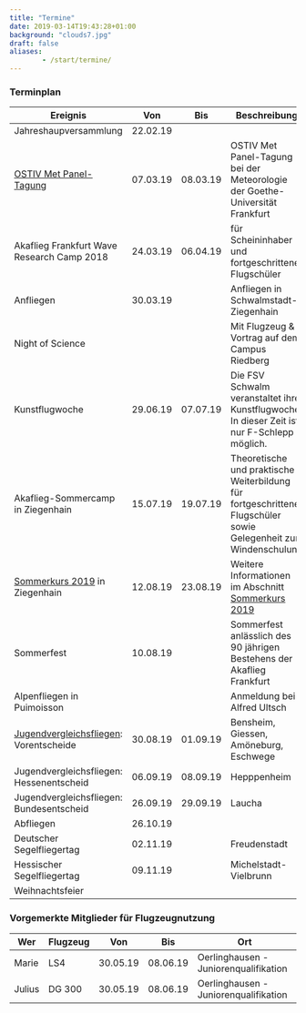 ```yaml
---
title: "Termine"
date: 2019-03-14T19:43:28+01:00
background: "clouds7.jpg"
draft: false
aliases:
        - /start/termine/
---
```


### Terminplan

**Ereignis** | **Von** | **Bis** | **Beschreibung**
---- | ---- | ---- | ----
Jahreshaupversammlung | 22.02.19 |
[OSTIV Met Panel-Tagung](https://ostiv.org/files/ostiv-docs/met/CFP2019.pdf) | 07.03.19 | 08.03.19 | OSTIV Met Panel-Tagung bei der Meteorologie der Goethe-Universität Frankfurt
Akaflieg Frankfurt Wave Research Camp 2018 | 24.03.19 | 06.04.19 | für Scheininhaber und fortgeschrittene Flugschüler
Anfliegen | 30.03.19 | | Anfliegen in Schwalmstadt-Ziegenhain
Night of Science | | | Mit Flugzeug & Vortrag auf dem Campus Riedberg
Kunstflugwoche | 29.06.19 | 07.07.19 | Die FSV Schwalm veranstaltet ihre Kunstflugwoche. In dieser Zeit ist nur F-Schlepp möglich.
Akaflieg-Sommercamp in Ziegenhain | 15.07.19 | 19.07.19 | Theoretische und praktische Weiterbildung für fortgeschrittene Flugschüler sowie Gelegenheit zur Windenschulung
[Sommerkurs 2019](/home/sommerkurs/) in Ziegenhain | 12.08.19 | 23.08.19 | Weitere Informationen im Abschnitt [Sommerkurs 2019](/home/sommerkurs/)
Sommerfest | 10.08.19 | | Sommerfest anlässlich des 90 jährigen Bestehens der Akaflieg Frankfurt
Alpenfliegen in Puimoisson | | | Anmeldung bei Alfred Ultsch
[Jugendvergleichsfliegen](https://jugend.hlb-info.de/jugendvergleichsfliegen): Vorentscheide | 30.08.19 | 01.09.19 | Bensheim, Giessen, Amöneburg, Eschwege
Jugendvergleichsfliegen: Hessenentscheid | 06.09.19 | 08.09.19 | Hepppenheim
Jugendvergleichsfliegen: Bundesentscheid | 26.09.19 | 29.09.19 | Laucha
Abfliegen | 26.10.19 |
Deutscher Segelfliegertag | 02.11.19 | | Freudenstadt
Hessischer Segelfliegertag | 09.11.19 | | Michelstadt-Vielbrunn 
Weihnachtsfeier |

### Vorgemerkte Mitglieder für Flugzeugnutzung

**Wer** | **Flugzeug** | **Von** | **Bis** | **Ort**
---- | ---- | ---- | ---- | ----
Marie | LS4 | 30.05.19 | 08.06.19 | Oerlinghausen - Juniorenqualifikation
Julius | DG 300 | 30.05.19 | 08.06.19 | Oerlinghausen - Juniorenqualifikation
